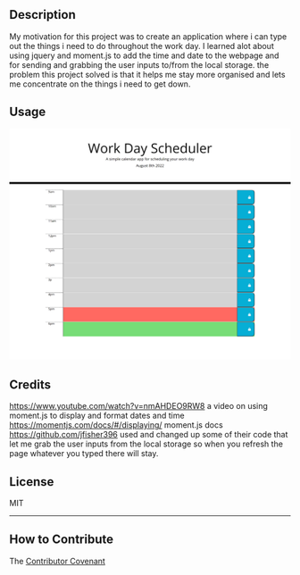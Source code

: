 # <Work-Day-Scheduler>


## Description

My motivation for this project was to create an application where i can type out the things i need to do throughout the work day.
I learned alot about using jquery and moment.js to add the time and date to the webpage and for sending and grabbing the user inputs to/from the local storage. the problem this project solved is that it helps me stay more organised and lets me concentrate on the things i need to get down.




## Usage
![Alt text](./assets/images/screenshot.png?raw=true "Screenshot of webpage")

## Credits
https://www.youtube.com/watch?v=nmAHDEO9RW8 a video on using moment.js to display and format dates and time
https://momentjs.com/docs/#/displaying/ moment.js docs 
https://github.com/jfisher396 used and changed up some of their code that let me grab the user inputs from the local storage so when you refresh the page whatever you typed there will stay.



## License

MIT

---


## How to Contribute

 The [Contributor Covenant](https://www.contributor-covenant.org/) 
